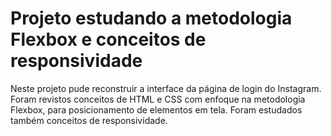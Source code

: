 # Projeto estudando a metodologia Flexbox e conceitos de responsividade
Neste projeto pude reconstruir a interface da página de login do Instagram. Foram revistos conceitos de HTML e CSS com enfoque na metodologia Flexbox, para posicionamento de elementos em tela. Foram estudados também conceitos de responsividade.
